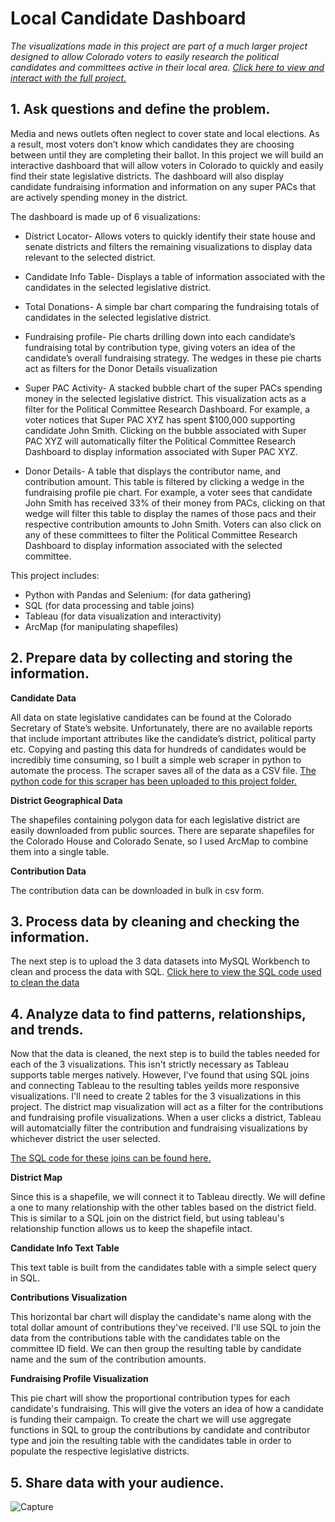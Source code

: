 # Local Candidate Dashboard

_The visualizations made in this project are part of a much larger project designed to allow Colorado voters to easily research the political candidates and committees active in their local area. [Click here to view and interact with the full project.](https://public.tableau.com/app/profile/jon.biggerstaff/viz/ColoradoPoliticalSpendingTracker/DistrictDash)_


## **1. Ask questions and define the problem.**

Media and news outlets often neglect to cover state and local elections. As a result, most voters don’t know which candidates they are choosing between until they are completing their ballot. In this project we will build an interactive dashboard that will allow voters in Colorado to quickly and easily find their state legislative districts. The dashboard will also display candidate fundraising information and information on any super PACs that are actively spending money in the district.

The dashboard is made up of 6 visualizations:

- District Locator- Allows voters to quickly identify their state house and senate districts and filters the remaining visualizations to display data relevant to the selected district.

- Candidate Info Table- Displays a table of information associated with the candidates in the selected legislative district. 

- Total Donations- A simple bar chart comparing the fundraising totals of candidates in the selected legislative district. 

- Fundraising profile- Pie charts drilling down into each candidate’s fundraising total by contribution type, giving voters an idea of the candidate’s overall fundraising strategy. The wedges in these pie charts act as filters for the Donor Details visualization

- Super PAC Activity- A stacked bubble chart of the super PACs spending money in the selected legislative district. This visualization acts as a filter for the Political Committee Research Dashboard. For example, a voter notices that Super PAC XYZ has spent $100,000 supporting candidate John Smith. Clicking on the bubble associated with Super PAC XYZ will automatically filter the Political Committee Research Dashboard to display information associated with Super PAC XYZ.

- Donor Details- A table that displays the contributor name, and contribution amount. This table is filtered by clicking a wedge in the fundraising profile pie chart. For example, a voter sees that candidate John Smith has received 33% of their money from PACs, clicking on that wedge will filter this table to display the names of those pacs and their respective contribution amounts to John Smith. Voters can also click on any of these committees to filter the Political Committee Research Dashboard to display information associated with the selected committee.





This project includes:

- Python with Pandas and Selenium: (for data gathering)
- SQL (for data processing and table joins)
- Tableau (for data visualization and interactivity)
- ArcMap (for manipulating shapefiles)

## **2. Prepare data by collecting and storing the information.**

**Candidate Data**

All data on state legislative candidates can be found at the Colorado Secretary of State’s website. Unfortunately, there are no available reports that include important attributes like the candidate’s district, political party etc. Copying and pasting this data for hundreds of candidates would be incredibly time consuming, so I built a simple web scraper in python to automate the process. The scraper saves all of the data as a CSV file. [The python code for this scraper has been uploaded to this project folder.](https://github.com/jonbig/Data_Science_Portfolio/blob/main/data_visualization_projects/voting_district_locater/candidate_data_scraper.py)

**District Geographical Data**

The shapefiles containing polygon data for each legislative district are easily downloaded from public sources. There are separate shapefiles for the Colorado House and Colorado Senate, so I used ArcMap to combine them into a single table.

**Contribution Data**

The contribution data can be downloaded in bulk in csv form. 

## **3. Process data by cleaning and checking the information.**

The next step is to upload the 3 data datasets into MySQL Workbench to clean and process the data with SQL. [Click here to view the SQL code used to clean the data](https://github.com/jonbig/Data_Science_Portfolio/blob/main/data_visualization_projects/voting_district_locater/voting_district_sql.sql)

## **4. Analyze data to find patterns, relationships, and trends.**

Now that the data is cleaned, the next step is to build the tables needed for each of the 3 visualizations. This isn't strictly necessary as Tableau supports table merges natively. However, I've found that using SQL joins and connecting Tableau to the resulting tables yeilds more responsive visualizations. I'll need to create 2 tables for the 3 visualizations in this project. The district map visualization will act as a filter for the contributions and fundraising profile visualizations. When a user clicks a district, Tableau will automatcially filter the contribution and fundraising visualizations by whichever district the user selected. 

[The SQL code for these joins can be found here.](https://github.com/jonbig/Data_Science_Portfolio/blob/main/data_visualization_projects/voting_district_locater/voting_district_sql.sql)

**District Map**

Since this is a shapefile, we will connect it to Tableau directly. We will define a one to many relationship with the other tables based on the district field. This is similar to a SQL join on the district field, but using tableau's relationship function allows us to keep the shapefile intact. 

**Candidate Info Text Table**

This text table is built from the candidates table with a simple select query in SQL.

**Contributions Visualization**

This horizontal bar chart will display the candidate's name along with the total dollar amount of contributions they've received. I'll use SQL to join the data from the contributions table with the candidates table on the committee ID field. We can then group the resulting table by candidate name and the sum of the contribution amounts. 

**Fundraising Profile Visualization**

This pie chart will show the proportional contribution types for each candidate's fundraising. This will give the voters an idea of how a candidate is funding their campaign. To create the chart we will use aggregate functions in SQL to group the contributions by candidate and contributor type and join the resulting table with the candidates table in order to populate the respective legislative districts.


## **5. Share data with your audience.**

![Capture](https://user-images.githubusercontent.com/102785707/201451088-6da1ab7c-efba-491b-a053-028c362e02ac.PNG)








